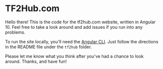 # TF2Hub.com
Hello there! This is the code for the tf2hub.com website, written in Angular 10. Feel free to take a look around and add issues if you run into any problems.

To run the site locally, you'll need the [Angular CLI](https://cli.angular.io/). Just follow the directions in the README file under the `tf2hub` folder.

Please let me know what you think after you've had a chance to look around. Thanks, and have fun!

